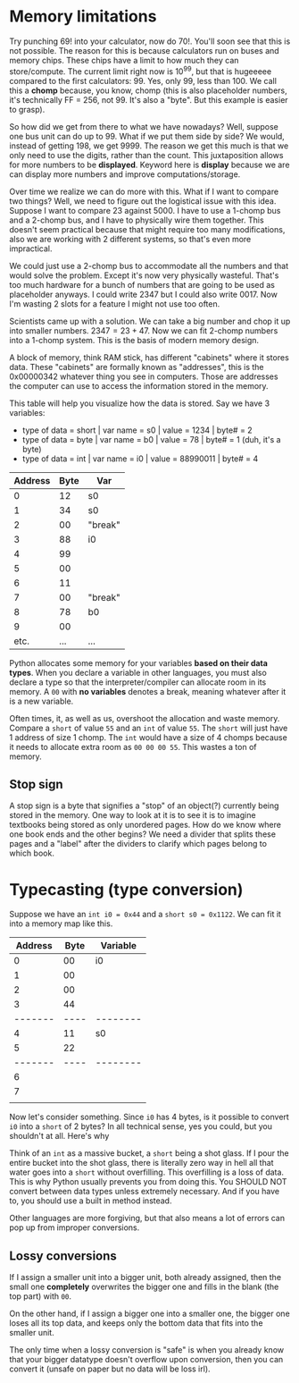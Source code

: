 # Memory limitations
Try punching $69!$ into your calculator, now do $70!$. You'll soon see that this is not possible. The reason for this is because calculators run on buses and memory chips. These chips have a limit to how much they can store/compute. The current limit right now is $10^99$, but that is hugeeeee compared to the first calculators: 99. Yes, only 99, less than 100. We call this a **chomp** because, you know, chomp (this is also placeholder numbers, it's technically FF = 256, not 99. It's also a "byte". But this example is easier to grasp).

So how did we get from there to what we have nowadays? Well, suppose one bus unit can do up to 99. What if we put them side by side? We would, instead of getting 198, we get 9999. The reason we get this much is that we only need to use the digits, rather than the count. This juxtaposition allows for more numbers to be **displayed**. Keyword here is **display** because we are can display more numbers and improve computations/storage.

Over time we realize we can do more with this. What if I want to compare two things? Well, we need to figure out the logistical issue with this idea. Suppose I want to compare 23 against 5000. I have to use a 1-chomp bus and a 2-chomp bus, and I have to physically wire them together. This doesn't seem practical because that might require too many modifications, also we are working with 2 different systems, so that's even more impractical. 

We could just use a 2-chomp bus to accommodate all the numbers and that would solve the problem. Except it's now very physically wasteful. That's too much hardware for a bunch of numbers that are going to be used as placeholder anyways. I could write $2347$ but I could also write $0017$. Now I'm wasting 2 slots for a feature I might not use too often.

Scientists came up with a solution. We can take a big number and chop it up into smaller numbers. $2347 = 23 + 47$. Now we can fit 2-chomp numbers into a 1-chomp system. This is the basis of modern memory design.

A block of memory, think RAM stick, has different "cabinets" where it stores data. These "cabinets" are formally known as "addresses", this is the 0x00000342 whatever thing you see in computers. Those are addresses the computer can use to access the information stored in the memory.

This table will help you visualize how the data is stored.
Say we have 3 variables:
- type of data = short | var name = s0 | value = 1234 | byte# = 2
- type of data = byte | var name = b0 | value = 78 | byte# = 1 (duh, it's a byte)
- type of data = int | var name = i0 | value = 88990011 | byte# = 4

| Address | Byte | Var     |
| ------- | ---- | ------- |
| 0       | 12   | s0      |
| 1       | 34   | s0      |
| 2       | 00   | "break" |
| 3       | 88   | i0      |
| 4       | 99   |         |
| 5       | 00   |         |
| 6       | 11   |         |
| 7       | 00   | "break" |
| 8       | 78   | b0      |
| 9       | 00   |         |
| etc.    | ...  | ...     |

Python allocates some memory for your variables **based on their data types**. When you declare a variable in other languages, you must also declare a type so that the interpreter/compiler can allocate room in its memory. A `00` with **no variables** denotes a break, meaning whatever after it is a new variable.

Often times, it, as well as us, overshoot the allocation and waste memory. Compare a `short` of value `55` and an `int` of value `55`. The `short` will just have 1 address of size 1 chomp. The `int` would have a size of 4 chomps because it needs to allocate extra room as `00 00 00 55`. This wastes a ton of memory.
## Stop sign
A stop sign is a byte that signifies a "stop" of an object(?) currently being stored in the memory. One way to look at it is to see it is to imagine textbooks being stored as only unordered pages. How do we know where one book ends and the other begins? We need a divider that splits these pages and a "label" after the dividers to clarify which pages belong to which book.
# Typecasting (type conversion)
Suppose we have an `int i0 = 0x44` and a `short s0 = 0x1122`. We can fit it into a memory map like this.

| Address | Byte | Variable |
| ------- | ---- | -------- |
| 0       | 00   | i0       |
| 1       | 00   |          |
| 2       | 00   |          |
| 3       | 44   |          |
| ------- | ---- | -------- |
| 4       | 11   | s0       |
| 5       | 22   |          |
| ------- | ---- | -------- |
| 6       |      |          |
| 7       |      |          |
|         |      |          |

Now let's consider something. Since `i0` has 4 bytes, is it possible to convert `i0` into a `short` of 2 bytes? In all technical sense, yes you could, but you shouldn't at all. Here's why

Think of an `int` as a massive bucket, a `short` being a shot glass. If I pour the entire bucket into the shot glass, there is literally zero way in hell all that water goes into a `short` without overfilling. This overfilling is a loss of data. This is why Python usually prevents you from doing this. You SHOULD NOT convert between data types unless extremely necessary. And if you have to, you should use a built in method instead.

Other languages are more forgiving, but that also means a lot of errors can pop up from improper conversions.
## Lossy conversions
If I assign a smaller unit into a bigger unit, both already assigned, then the small one **completely** overwrites the bigger one and fills in the blank (the top part) with `00`.

On the other hand, if I assign a bigger one into a smaller one, the bigger one loses all its top data, and keeps only the bottom data that fits into the smaller unit.

The only time when a lossy conversion is "safe" is when you already know that your bigger datatype doesn't overflow upon conversion, then you can convert it (unsafe on paper but no data will be loss irl).